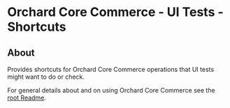 # Orchard Core Commerce - UI Tests - Shortcuts

## About

Provides shortcuts for Orchard Core Commerce operations that UI tests might want to do or check.

For general details about and on using Orchard Core Commerce see the [root Readme](../../../Readme.md).
